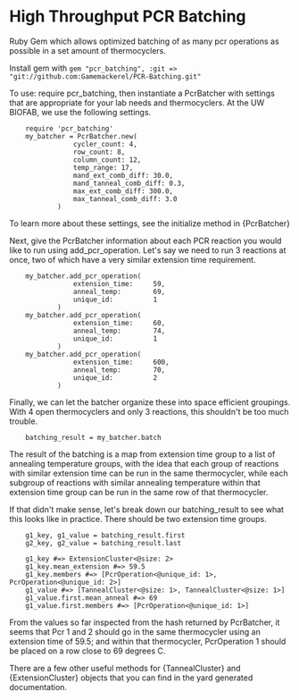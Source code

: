 # High Throughput PCR Batching
Ruby Gem which allows optimized batching of as many pcr operations as possible in a set amount of thermocyclers.

Install gem with `gem "pcr_batching", :git => "git://github.com:Gamemackerel/PCR-Batching.git"`

To use: require pcr_batching, then instantiate a PcrBatcher with settings that are appropriate for your lab needs and thermocyclers. At the UW BIOFAB, we use the following settings.

```
	require 'pcr_batching'
	my_batcher = PcrBatcher.new(
				cycler_count: 4,
	            row_count: 8,
	            column_count: 12,
	            temp_range: 17,
	            mand_ext_comb_diff: 30.0,
	            mand_tanneal_comb_diff: 0.3,
	            max_ext_comb_diff: 300.0,
	            max_tanneal_comb_diff: 3.0
            )
```

To learn more about these settings, see the initialize method in {PcrBatcher}

Next, give the PcrBatcher information about each PCR reaction you would like to run using add_pcr_operation. Let's say we need to run 3 reactions at once, two of which have a very similar extension time requirement.

```
	my_batcher.add_pcr_operation(
				extension_time:     59,
                anneal_temp:        69,
                unique_id:          1
            )
    my_batcher.add_pcr_operation(
				extension_time:     60,
		        anneal_temp:        74,
		        unique_id:          1
		    )
    my_batcher.add_pcr_operation(
				extension_time:     600,
                anneal_temp:        70,
                unique_id:          2
            )
```

Finally, we can let the batcher organize these into space efficient groupings. With 4 open thermocyclers and only 3 reactions, this shouldn't be too much trouble.

```
	batching_result = my_batcher.batch
```


The result of the batching is a map from extension time group to a list of annealing temperature groups, with the idea that each group of reactions with similar extension time can be run in the same thermocycler, while each subgroup of reactions with similar annealing temperature within that extension time group can be run in the same row of that thermocycler.

If that didn't make sense, let's break down our batching_result to see what this looks like in practice. There should be two extension time groups.

```
	g1_key, g1_value = batching_result.first
	g2_key, g2_value = batching_result.last

	g1_key #=> ExtensionCluster<@size: 2>
	g1_key.mean_extension #=> 59.5
	g1_key.members #=> [PcrOperation<@unique_id: 1>, PcrOperation<@unique_id: 2>]
	g1_value #=> [TannealCluster<@size: 1>, TannealCluster<@size: 1>]
	g1_value.first.mean_anneal #=> 69
	g1_value.first.members #=> [PcrOperation<@unique_id: 1>]
```

From the values so far inspected from the hash returned by PcrBatcher, it seems that Pcr 1 and 2 should go in the same thermocycler using an extension time of 59.5; and within that thermocycler, PcrOperation 1 should be placed on a row close to 69 degrees C.

There are a few other useful methods for {TannealCluster} and {ExtensionCluster} objects that you can find in the yard generated documentation.